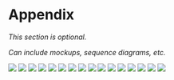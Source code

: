 # Appendix

*This section is optional.*

*Can include mockups, sequence diagrams, etc.*

![](https://github.com/WanderPals/prd/assets/80963196/12ce615f-6e1e-408b-aa2d-fb2bc9ace17a)
![](https://github.com/WanderPals/prd/assets/80963196/3cb23174-1a7a-4e3a-900b-141b395622bf)
![](https://github.com/WanderPals/prd/assets/80963196/e63f5054-8b5b-4948-b37b-5ba8f353c98a)
![](https://github.com/WanderPals/prd/assets/80963196/dcb3bec0-0cbc-43c2-9c45-9e3ee1ea1ef3)
![](https://github.com/WanderPals/prd/assets/80963196/85e8c76b-6c9e-475a-a62c-b4aa49224ee6)
![](https://github.com/WanderPals/prd/assets/80963196/9e076ba1-35ac-41da-b99d-bdd14431c825)
![](https://github.com/WanderPals/prd/assets/80963196/6eda97e4-4871-4820-8f55-c30229da6b06)
![](https://github.com/WanderPals/prd/assets/80963196/edaca460-fbf5-47b9-a298-47780ed458d8)
![](https://github.com/WanderPals/prd/assets/80963196/907df987-8395-47ef-88a3-4e4c64d263ae)
![](https://github.com/WanderPals/prd/assets/80963196/d5e60aa3-3bd0-4fb4-a2c0-eee4feb60fea)
![](https://github.com/WanderPals/prd/assets/80963196/9d3c8e00-8f18-4552-876e-0d553ca139f9)
![](https://github.com/WanderPals/prd/assets/80963196/8dda4a1f-9762-4bf4-a508-015916b72621)
![](https://github.com/WanderPals/prd/assets/80963196/ab6105bb-57f9-4e03-9fff-d163320c4df8)
![](https://github.com/WanderPals/prd/assets/80963196/03315709-b762-4b5c-9952-57715d0f751c)
![](https://github.com/WanderPals/prd/assets/80963196/79045aef-6b46-4da4-a197-0f5b3f82e10d)
![](https://github.com/WanderPals/prd/assets/80963196/91a46a3d-c645-4fb0-9f00-1b89f3502ddb)
